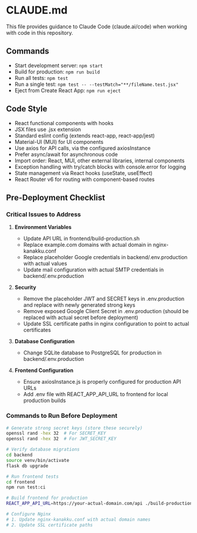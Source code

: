 # CLAUDE.md

This file provides guidance to Claude Code (claude.ai/code) when working with code in this repository.

## Commands
- Start development server: `npm start`
- Build for production: `npm run build`
- Run all tests: `npm test`
- Run a single test: `npm test -- --testMatch="**/fileName.test.jsx"`
- Eject from Create React App: `npm run eject`

## Code Style
- React functional components with hooks
- JSX files use .jsx extension
- Standard eslint config (extends react-app, react-app/jest)
- Material-UI (MUI) for UI components
- Use axios for API calls, via the configured axiosInstance
- Prefer async/await for asynchronous code
- Import order: React, MUI, other external libraries, internal components
- Exception handling with try/catch blocks with console.error for logging
- State management via React hooks (useState, useEffect)
- React Router v6 for routing with component-based routes

## Pre-Deployment Checklist

### Critical Issues to Address

1. **Environment Variables**
   - Update API URL in frontend/build-production.sh
   - Replace example.com domains with actual domain in nginx-kanakku.conf
   - Replace placeholder Google credentials in backend/.env.production with actual values
   - Update mail configuration with actual SMTP credentials in backend/.env.production

2. **Security**
   - Remove the placeholder JWT and SECRET keys in .env.production and replace with newly generated strong keys
   - Remove exposed Google Client Secret in .env.production (should be replaced with actual secret before deployment)
   - Update SSL certificate paths in nginx configuration to point to actual certificates

3. **Database Configuration**
   - Change SQLite database to PostgreSQL for production in backend/.env.production

4. **Frontend Configuration**
   - Ensure axiosInstance.js is properly configured for production API URLs
   - Add .env file with REACT_APP_API_URL to frontend for local production builds

### Commands to Run Before Deployment

```bash
# Generate strong secret keys (store these securely)
openssl rand -hex 32  # For SECRET_KEY
openssl rand -hex 32  # For JWT_SECRET_KEY

# Verify database migrations
cd backend
source venv/bin/activate
flask db upgrade

# Run frontend tests
cd frontend
npm run test:ci

# Build frontend for production 
REACT_APP_API_URL=https://your-actual-domain.com/api ./build-production.sh

# Configure Nginx
# 1. Update nginx-kanakku.conf with actual domain names
# 2. Update SSL certificate paths
```